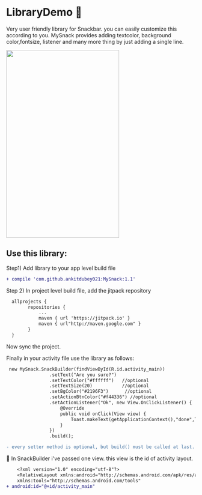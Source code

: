 

# LibraryDemo &#x1F534;
Very user friendly library for Snackbar. you can easily customize this according to you. MySnack provides adding textcolor, background color,fontsize, listener and many more thing by just adding a single line.


<img src="https://github.com/ankitdubey021/MySnack/blob/master/app/src/main/res/mipmap-hdpi/Screenshot_20171116-165151%5B1%5D.png" width="300" height="500"/>

<h2>Use this library:</h2>

Step1) Add library to your app level build file

```diff
+ compile 'com.github.ankitdubey021:MySnack:1.1'
```

Step 2) In project level build file, add the jitpack repository

```diff
  allprojects {
		repositories {
			...
			maven { url 'https://jitpack.io' }
			maven { url"http://maven.google.com" }
		}
  }
```

Now sync the project.

Finally in your activity file use the library as follows:

```diff
 new MySnack.SnackBuilder(findViewById(R.id.activity_main))
                .setText("Are you sure?")  
                .setTextColor("#ffffff")   //optional
                .setTextSize(20)           //optional
                .setBgColor("#2196F3")      //optional
                .setActionBtnColor("#f44336") //optional
                .setActionListener("Ok", new View.OnClickListener() {  //optional
                    @Override
                    public void onClick(View view) {
                        Toast.makeText(getApplicationContext(),"done",Toast.LENGTH_LONG).show();
                    }
                })
                .build();
```


```diff
- every setter method is optional, but build() must be called at last.
```

&#x1F53C; In SnackBuilder i've passed one view. this view is the id of activity layout.

```diff
    <?xml version="1.0" encoding="utf-8"?>
    <RelativeLayout xmlns:android="http://schemas.android.com/apk/res/android"
    xmlns:tools="http://schemas.android.com/tools"
+ android:id="@+id/activity_main"
```


